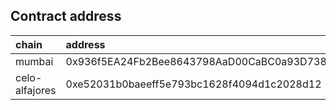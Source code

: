## Contract address

| chain          | address                                    |
| :------------- | :----------------------------------------- |
| mumbai         | 0x936f5EA24Fb2Bee8643798AaD00CaBC0a93D738C |
| celo-alfajores | 0xe52031b0baeeff5e793bc1628f4094d1c2028d12 |
